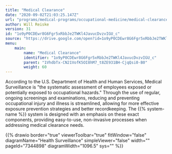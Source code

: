 ```yaml
---
title: "Medical Clearance"
date: "2020-09-02T21:03:25.147Z"
url: "programs/medical-programs/occupational-medicine/medical-clearance.html"
author: Will Reiske
version: 31
id: "1o9yP0CDEwr8G6Fgr5xRbbJe2TWKl4JavucDvzvIGU_c"
source: "https://drive.google.com/open?id=1o9yP0CDEwr8G6Fgr5xRbbJe2TWKl4JavucDvzvIGU_c"
menu:
    main:
        name: "Medical Clearance"
        identifier: "1o9yP0CDEwr8G6Fgr5xRbbJe2TWKl4JavucDvzvIGU_c"
        parent: "1VhdbTx-CN21VofK5OI8hM7_t8ZE931BH-CjqQsi0-B0"
        weight: 60
---
```









According to the U.S. Department of Health and Human Services, Medical Surveillance is "the systematic assessment of employees exposed or potentially exposed to occupational hazards." Through the use of regular, ongoing screenings and examinations, reducing and preventing occupational injury and illness is streamlined, allowing for more effective exposure prevention strategies and better recordkeeping. The {{% system-name %}} system is designed with an emphasis on these exact components, providing easy-to-use, non-invasive processes when addressing medical clearance needs.







{{% drawio border="true" viewerToolbar="true" fitWindow="false" diagramName="Health Surveillance" simpleViewer="false" width="" pageId="7344898" diagramWidth="1096.5" sys="" %}}

